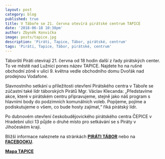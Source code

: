 ```yaml
---
layout: post
category: blog
published: true
title: V Táboře se 21. června otevírá pirátské centrum TAPICE
date: '2018-06-18 10:38pm'
author: Zbyněk Konvička
image: posts/tapice.jpg
description: 'Piráti, Tapice, Tábor, pirátské, centrum'
tags: 'Piráti, Tapice, Tábor, pirátské, centrum'
---
```

Táborští Piráti otevírají 21. června od 18 hodin další z řady pirátských center. To ve městě nad Lužnicí pones název TAPICE. Najdete ho na rušné obchodní zóně v ulici 9. května vedle obchodního domu Dvořák nad prodejnou Vodafone. 

Slavnostního setkání u příležitosti otevření Pirátského centra v Táboře se zúčastní také lídr táborských Pirátů Mgr. Václav Klecanda: „Představíme akce, které v pirátském centru připravujeme, stejně jako náš program s hlavními body do podzimních komunálních voleb. Popijeme, pojíme a podiskutujeme o všem, co bude hosty zajímat,“ říká pirátský lídr. 

Po dubnovém otevření českobudějovického pirátského centra ČEPICE v Hradební ulici 13 půjde o druhé místo pro setkávání se s Piráty v Jihočeském kraji.

Bližší informace naleznete na stránkách [**PIRÁTI TÁBOR**](https://tabor.pirati.cz/) nebo na [**FACEBOOKU**](https://www.facebook.com/piratitabor/?ref=br_rs).

[**Mapa TAPICE**](https://en.mapy.cz/s/2KS7e)
